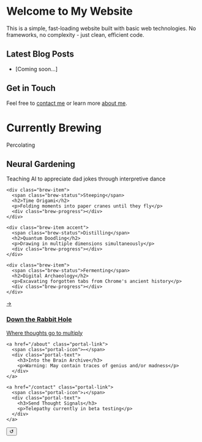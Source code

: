# Welcome to My Website

This is a simple, fast-loading website built with basic web technologies. No frameworks, no complexity - just clean, efficient code.

## Latest Blog Posts

- [Coming soon...]

## Get in Touch

Feel free to [contact me](/contact) or learn more [about me](/about).

<div class="brew-container">
  <h1 class="brew-title">Currently Brewing</h1>
  
  <div class="brew-grid">
    <div class="brew-item large">
      <span class="brew-status">Percolating</span>
      <h2>Neural Gardening</h2>
      <p>Teaching AI to appreciate dad jokes through interpretive dance</p>
      <div class="brew-progress"></div>
    </div>

    <div class="brew-item">
      <span class="brew-status">Steeping</span>
      <h2>Time Origami</h2>
      <p>Folding moments into paper cranes until they fly</p>
      <div class="brew-progress"></div>
    </div>

    <div class="brew-item accent">
      <span class="brew-status">Distilling</span>
      <h2>Quantum Doodling</h2>
      <p>Drawing in multiple dimensions simultaneously</p>
      <div class="brew-progress"></div>
    </div>

    <div class="brew-item">
      <span class="brew-status">Fermenting</span>
      <h2>Digital Archaeology</h2>
      <p>Excavating forgotten tabs from Chrome's ancient history</p>
      <div class="brew-progress"></div>
    </div>

  </div>

  <nav class="portal-links">
    <a href="/blog" class="portal-link">
      <span class="portal-icon">→</span>
      <div class="portal-text">
        <h3>Down the Rabbit Hole</h3>
        <p>Where thoughts go to multiply</p>
      </div>
    </a>
    
    <a href="/about" class="portal-link">
      <span class="portal-icon">←</span>
      <div class="portal-text">
        <h3>Into the Brain Archive</h3>
        <p>Warning: May contain traces of genius and/or madness</p>
      </div>
    </a>
    
    <a href="/contact" class="portal-link">
      <span class="portal-icon">↓</span>
      <div class="portal-text">
        <h3>Send Thought Signals</h3>
        <p>Telepathy currently in beta testing</p>
      </div>
    </a>
  </nav>
</div>

<button class="chaos-btn" title="Recalibrate Reality">↺</button>

<script>
// Brew progress animation
document.querySelectorAll('.brew-progress').forEach(progress => {
  progress.style.width = `${Math.random() * 60 + 40}%`;
});

// Floating elements
document.querySelectorAll('.brew-item').forEach(item => {
  let float = 0;
  setInterval(() => {
    float = Math.sin(Date.now() / 1000) * 5;
    item.style.transform = `translateY(${float}px)`;
  }, 50);
});

// Chaos generator with improved animation
document.querySelector('.chaos-btn').addEventListener('click', () => {
  document.querySelectorAll('.brew-item').forEach(item => {
    const randomX = Math.random() * 40 - 20;
    const randomY = Math.random() * 40 - 20;
    const randomRotate = Math.random() * 8 - 4;
    item.style.transform = `translate(${randomX}px, ${randomY}px) rotate(${randomRotate}deg)`;
    setTimeout(() => item.style.transform = '', 1000);
  });
});

// Color theme based on time
function updateColors() {
  const hour = new Date().getHours();
  const hue = Math.floor((hour / 24) * 360);
  document.documentElement.style.setProperty('--accent', `hsl(${hue}, 80%, 65%)`);
}

updateColors();
setInterval(updateColors, 60000);
</script>
